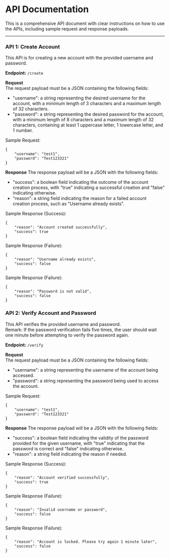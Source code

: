 # API Documentation
This is a comprehensive API document with clear instructions on how to use the APIs, including sample request and response payloads.

---

### API 1: Create Account
This API is for creating a new account with the provided username and password.

**Endpoint:**
`/create`

**Request**  
The request payload must be a JSON containing the following fields:
- "username": a string representing the desired username for the account, with a minimum length of 3 characters and a maximum length of 32 characters.
- "password": a string representing the desired password for the account, with a minimum length of 8 characters and a maximum length of 32 characters, 
containing at least 1 uppercase letter, 1 lowercase letter, and 1 number.

Sample Request:
```
{
    "username": "test1",
    "password": "Test123321"
}
```

**Response**
The response payload will be a JSON with the following fields:
- "success": a boolean field indicating the outcome of the account creation process, with "true" indicating a successful creation and "false" indicating otherwise.
- "reason": a string field indicating the reason for a failed account creation process, such as "Username already exists".

Sample Response (Success):
```
{
    "reason": "Account created successfully",
    "success": true
}
```

Sample Response (Failure):
```
{
    "reason": "Username already exists",
    "success": false
}
```

Sample Response (Failure):
```
{
    "reason": "Password is not valid",
    "success": false
}
```

### API 2: Verify Account and Password
This API verifies the provided username and password.  
Remark: If the password verification fails five times, the user should wait one minute before attempting to verify the password again.

**Endpoint:**
`/verify`

**Request**  
The request payload must be a JSON containing the following fields:
- "username": a string representing the username of the account being accessed.
- "password": a string representing the password being used to access the account.

Sample Request:
```
{
    "username": "test1",
    "password": "Test123321"
}
```

**Response**
The response payload will be a JSON with the following fields:
- "success": a boolean field indicating the validity of the password provided for the given username, with "true" indicating that the password is correct and "false" indicating otherwise.
- "reason": a string field indicating the reason if needed.

Sample Response (Success):
```
{
    "reason": "Account verified successfully",
    "success": true
}
```

Sample Response (Failure):
```
{
    "reason": "Invalid username or password",
    "success": false
}
```

Sample Response (Failure):
```
{
    "reason": "Account is locked. Please try again 1 minute later",
    "success": false
}
```
